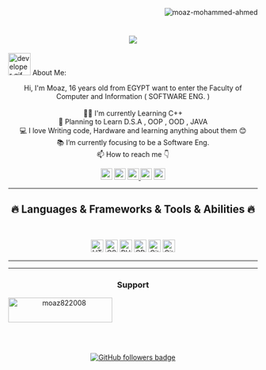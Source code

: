 <p align="right"> <img src="https://komarev.com/ghpvc/?username=moaz-mohammed-ahmed&label=Profile%20views&color=0e75b6&style=flat" alt="moaz-mohammed-ahmed" /> </p><!-- [![Typing SVG](https://readme-typing-svg.herokuapp.com?center=true&lines=This+is+HalemoGPA;Nice+to+meet+you+%F0%9F%91%8B)](https://git.io/typing-svg)       -->

<h1 align="center">
  <a href="https://git.io/typing-svg">
    <img src="https://readme-typing-svg.herokuapp.com/?lines=This+is+Moaz+Mohammed;Nice+to+meet+you+%F0%9F%91%8B&center=true&size=30">
  </a>
</h1>
   
<img src="https://raw.githubusercontent.com/HalemoGPA/HalemoGPA/main/images/Developer.gif" alt="developer gif"  height="45px"> About Me:
<p align="center">
  Hi, I'm Moaz, 16 years old from EGYPT want to enter the Faculty of Computer and Information ( SOFTWARE ENG. )
  <br>
  <br>
  👨‍🎓 I'm currently Learning C++
  <br>
  🌱 Planning to Learn D.S.A , OOP , OOD , JAVA   
  <br>
  💻 I love Writing code, Hardware and learning anything about them 😊
  <br>
  📚 I’m currently focusing to be a Software Eng.
  <br>
  📫 How to reach me 👇
</p>
<p align="center"> <a href="mailto:moaz822008@gmail.com"><img src="https://img.shields.io/badge/Gmail-D14836?style=for-the-badge&logo=gmail&logoColor=white" height=23></a> <a href="http://wa.me//201020885969"><img src="https://img.shields.io/badge/WhatsApp-25D366?style=for-the-badge&logo=whatsapp&logoColor=white" height=23></a> 
  <a href="https://codepen.io/king-mezo-coder"><img src="https://img.shields.io/badge/Codepen-000000?style=for-the-badge&logo=codepen&logoColor=white" height=23>
 <a href="https://github.com/Moaz-Mohammed-Ahmed/"><img src="https://img.shields.io/badge/GitHub-100000?style=for-the-badge&logo=github&logoColor=white" height=23></a> 
     <a href="https://www.codewars.com/dashboard"><img src="https://img.shields.io/badge/Codewars-B1361E?style=for-the-badge&logo=Codewars&logoColor=white" height=23></a> 

</p>
<hr>
<h2 align="center">🔥 Languages & Frameworks & Tools & Abilities 🔥</h2><br>
<p align="center">
  <img title="HTML5" height="25" src="https://img.shields.io/badge/HTML5-E34F26?style=for-the-badge&logo=html5&logoColor=white">
  <img title="CSS" height="25" src="https://img.shields.io/badge/CSS3-1572B6?style=for-the-badge&logo=css3&logoColor=white">
    <img title="PHP" height="25" src="https://img.shields.io/badge/PHP-777BB4?style=for-the-badge&logo=php&logoColor=white">
  <img title="CPP" height="25" src="https://img.shields.io/badge/C%2B%2B-00599C?style=for-the-badge&logo=c%2B%2B&logoColor=white">
  <img title="Git" height="25" src="https://img.shields.io/badge/GIT-E44C30?style=for-the-badge&logo=git&logoColor=white">
  <img title="GitHub" height="25" src="https://img.shields.io/badge/GitHub-100000?style=for-the-badge&logo=github&logoColor=white">
</p>
<hr>

<!--
<hr>
<h2 align="center">💹 Most Popular Repos 💹</h2>
<br>
<p align="center">
<a href="https://github.com/HalemoGPA/Learn-Js/">
  <img width=300 align="center" src="https://github-readme-stats.vercel.app/api/pin/?username=HalemoGPA&repo=Learn-Js&title_color=ffffff&text_color=c9cacc&icon_color=2bbc8a&bg_color=1d1f21" />
</a>   
  
<a href="https://github.com/HalemoGPA/Learn-CSS/">
  <img width=300 align="center" src="https://github-readme-stats.vercel.app/api/pin/?username=HalemoGPA&repo=Learn-CSS&title_color=ffffff&text_color=c9cacc&icon_color=2bbc8a&bg_color=1d1f21" />
</a>    

</p>
-->

<hr>
<h3 align="center">Support</h3>
<p><a align="center" href="https://www.buymeacoffee.com/moaz822008"> <img align="center" src="https://cdn.buymeacoffee.com/buttons/v2/default-yellow.png" height="50" width="210" alt="moaz822008" /></a></p><br><br>


<p align="center">
  <a href="https://www.github.com/Moaz-Mohammed-Ahmed" target="_blank" rel="noreferrer"><img src="https://img.shields.io/github/followers/Moaz-Mohammed-Ahmed?logo=github&style=for-the-badge&color=282b2f&labelColor=0d1117" alt="GitHub followers badge" /></a>
</p>
<!---
Moaz-Mohammed-Ahmed/Moaz-Mohammed-Ahmed is a ✨ special ✨ repository because its `README.md` (this file) appears on your GitHub profile.
You can click the Preview link to take a look at your changes.
--->
